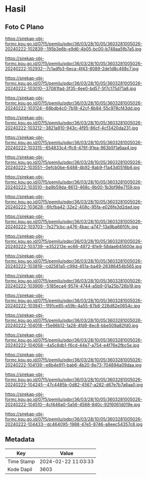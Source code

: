 # Hasil

## Foto C Plano

https://sirekap-obj-formc.kpu.go.id/07f5/pemilu/pdpr/36/03/28/10/05/3603281005026-20240222-102839--195b3e6b-e9d6-4b05-bc00-b748aa5fb7a5.jpg

https://sirekap-obj-formc.kpu.go.id/07f5/pemilu/pdpr/36/03/28/10/05/3603281005026-20240222-102932--7c1adfb3-6eca-4f43-8089-2de1d8c468c7.jpg

https://sirekap-obj-formc.kpu.go.id/07f5/pemilu/pdpr/36/03/28/10/05/3603281005026-20240222-103010--37081fad-3f35-4ee0-bd57-5f7c175d71a8.jpg

https://sirekap-obj-formc.kpu.go.id/07f5/pemilu/pdpr/36/03/28/10/05/3603281005026-20240222-103124--68bdb4c0-7b18-42cf-8b84-55c978cf43dd.jpg

https://sirekap-obj-formc.kpu.go.id/07f5/pemilu/pdpr/36/03/28/10/05/3603281005026-20240222-103212--3821a910-943c-4f95-86cf-4cf3420da231.jpg

https://sirekap-obj-formc.kpu.go.id/07f5/pemilu/pdpr/36/03/28/10/05/3603281005026-20240222-103315--654833c4-ffc8-476f-91ea-963b5f1a6aa4.jpg

https://sirekap-obj-formc.kpu.go.id/07f5/pemilu/pdpr/36/03/28/10/05/3603281005026-20240222-103551--0efcb0be-6488-4b92-8ab9-f1a43d0516b6.jpg

https://sirekap-obj-formc.kpu.go.id/07f5/pemilu/pdpr/36/03/28/10/05/3603281005026-20240222-103510--ba9b59da-8613-468c-9b00-1b3bf98e7159.jpg

https://sirekap-obj-formc.kpu.go.id/07f5/pemilu/pdpr/36/03/28/10/05/3603281005026-20240222-103628--6fcfba42-32e2-408c-95fa-e026fe3d2dad.jpg

https://sirekap-obj-formc.kpu.go.id/07f5/pemilu/pdpr/36/03/28/10/05/3603281005026-20240222-103703--7e271cbc-a476-4bac-a747-13a9ba66f0fc.jpg

https://sirekap-obj-formc.kpu.go.id/07f5/pemilu/pdpr/36/03/28/10/05/3603281005026-20240222-103739--e352213e-ec66-4972-81e9-58dae645600e.jpg

https://sirekap-obj-formc.kpu.go.id/07f5/pemilu/pdpr/36/03/28/10/05/3603281005026-20240222-103819--cd2581a5-c99d-451a-ba49-26386454b565.jpg

https://sirekap-obj-formc.kpu.go.id/07f5/pemilu/pdpr/36/03/28/10/05/3603281005026-20240222-103906--5185eca4-9574-4744-a5b9-01a25b726b19.jpg

https://sirekap-obj-formc.kpu.go.id/07f5/pemilu/pdpr/36/03/28/10/05/3603281005026-20240222-103941--1f91ce85-e59b-4a55-87b8-226d82e0654c.jpg

https://sirekap-obj-formc.kpu.go.id/07f5/pemilu/pdpr/36/03/28/10/05/3603281005026-20240222-104018--f5e66b12-1a28-4fd9-8ec8-bbe509a82fd0.jpg

https://sirekap-obj-formc.kpu.go.id/07f5/pemilu/pdpr/36/03/28/10/05/3603281005026-20240222-104058--4a5c8db1-f6cd-44e7-a754-e4f76e2fbc5e.jpg

https://sirekap-obj-formc.kpu.go.id/07f5/pemilu/pdpr/36/03/28/10/05/3603281005026-20240222-104139--e8b4e911-bab6-4b20-8e73-704894a09daa.jpg

https://sirekap-obj-formc.kpu.go.id/07f5/pemilu/pdpr/36/03/28/10/05/3603281005026-20240222-104245--47c4485b-0d82-4567-a282-d67e7b7a6aa0.jpg

https://sirekap-obj-formc.kpu.go.id/07f5/pemilu/pdpr/36/03/28/10/05/3603281005026-20240222-104510--4cf446a0-5a56-4568-840c-92f6061d019e.jpg

https://sirekap-obj-formc.kpu.go.id/07f5/pemilu/pdpr/36/03/28/10/05/3603281005026-20240222-104433--dc464095-1988-47e5-8746-a8eec54357c6.jpg


## Metadata

| Key        | Value               |
| ---------- | ------------------- |
| Time Stamp | 2024-02-22 11:03:33 |
| Kode Dapil | 3603                |



